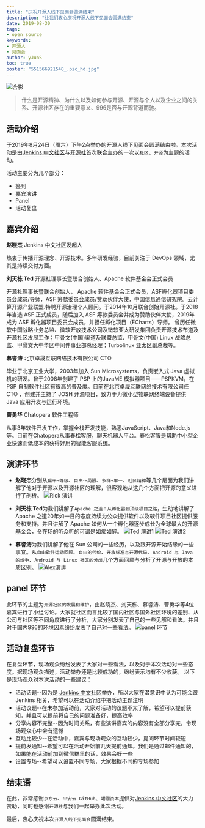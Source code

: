 ```yaml
---
title: "庆祝开源人线下见面会圆满结束"
description: "让我们衷心庆祝开源人线下见面会圆满结束"
date: 2019-08-30
tags:
- open source
keywords:
- 开源人
- 见面会
author: yJunS
toc: true
poster: "551566921548_.pic_hd.jpg"
---
```


![合影](551566921548_.pic_hd.jpg)

> 什么是开源精神、为什么以及如何参与开源、开源与个人以及企业之间的关系、开源社区存在的重要意义、996是否与开源背道而驰。

## 活动介绍
于2019年8月24日（周六）下午2点举办的开源人线下见面会圆满结束啦。本次活动是由[Jenkins 中文社区](https://jenkins-zh.cn)与[开源社](https://kaiyuanshe.cn)首次联合主办的一次以`社区`、`开源`为主题的活动。

活动主要分为几个部分：
* 签到
* 嘉宾演讲
* Panel
* 活动复盘

## 嘉宾介绍
**赵晓杰** Jenkins 中文社区发起人

热衷于传播开源理念、开源技术。多年研发经验，目前关注于 DevOps 领域，尤其是持续交付方面。

**刘天栋 Ted** 开源社理事长暨联合创始人、Apache 软件基金会正式会员

开源社理事长暨联合创始人， Apache 软件基金会正式会员，ASF孵化器项目委员会成员/导师，ASF 筹款委员会成员/赞助伙伴大使，中国信息通信研究院。云计算开源产业联盟.特聘开源治理个人顾问。于2014年10月联合创始开源社。于2018年当选 ASF 正式成员，随后加入 ASF 筹款委员会并成为赞助伙伴大使，2019年成为 ASF 孵化器项目委员会成员，并担任孵化项目（ECharts）导师。 曾历任微软中国战略业务总监、微软开放技术公司及微软亚太研发集团负责开源技术布道及开源社区发展工作；甲骨文(中国)渠道及联盟总监、甲骨文(中国) Linux 战略总监、甲骨文大中华区中间件事业部总经理；Turbolinux 亚太区副总裁等。

**慕睿涛** 北京卓晟互联网络技术有限公司 CTO

毕业于北京工业大学，2003年加入 Sun Microsystems，负责嵌入式 Java 虚拟机的研发。曾于2008年创建了 PSP 上的JavaME 模拟器项目——PSPKVM，在 PSP 自制软件社区有很高的普及度。目前在北京卓晟互联网络技术有限公司任 CTO ，创建并主持了 JOSH 开源项目，致力于为微小型物联网终端设备提供 Java 应用开发与运行环境。

**曹勇华** Chatopera 软件工程师

从事3年软件开发工作，掌握全栈开发技能，熟悉JavaScript、Java和Node.js等。目前在Chatopera从事春松客服，聊天机器人平台。春松客服是帮助中小型企业快速而低成本的获得好用的智能客服系统。

## 演讲环节
* **赵晓杰**分别从`扁平~等级`、`自由～局限`、`多样~单一`、`社区精神`等几个层面为我们讲解了他对于开源以及开源社区的理解，很客观地从这几个方面把开源的意义进行了剖析。
![Rick 演讲](601566921551_.pic_hd.jpg)
* **刘天栋 Ted**为我们讲解了`Apache 之道：从孵化器到顶级项目之路`，生动地讲解了 Apache 之道20年如一日的态度持续为公众提供软件以及软件项目社区提供服务和支持。并且讲解了 Apache 如何从一个孵化器逐步成长为全球最大的开源基金会，令在场的听众听的可谓是如痴如醉。
![Ted 演讲1](591566921550_.pic_hd.jpg)
![Ted 演讲2](581566921549_.pic_hd.jpg)

* **慕睿涛**为我们讲解了他在 Sun 公司的一些经历，以及跟开源开始结缘的一些事宜。从`自由软件运动回顾`、`自由的代价`、`开放标准与开源代码`、`Android 与 Java 的纷争`、`Android 与 Linux 社区的分歧`几个方面回顾与分析了开源与开放的本质区别。
![Alex演讲](571566921549_.pic_hd.jpg)

## panel 环节
此环节的主题为`开源社区的发展和维护`，由赵晓杰、刘天栋、慕睿涛、曹勇华等4位嘉宾进行了小组讨论。大家就社区而言比较了国内社区与国外社区环境的差别、从公司与社区等不同角度进行了分析，大家分别发表了自己的一些见解和看法。并且对于国内996的环境因素纷纷发表了自己对一些看法。
![panel 环节](561566921548_.pic_hd.jpg)

## 活动复盘环节
在复盘环节，现场观众纷纷发表了大家对一些看法，以及对于本次活动对一些态度。据现场观众描述，活动举办还是比较成功的，纷纷表示均有不少收获。
以下是现场观众对本次活动的一些建议：
* 活动话题--因为是 [Jenkins 中文社区](https://jenkins-zh.cn)举办，所以大家在潜意识中认为可能会跟 Jenkins 相关，希望可以在活动介绍中把活动主题注明
* 活动议题--在未参加活动前，大家对活动的议题不太了解，希望可以提前获知，并且可以提前将自己的问题准备好，提高效率
* 分享内容不完整--因为时间关系，有些演讲嘉宾的内容没有全部分享完，令现场观众心中会有遗憾
* 互动比较少--在活动中，嘉宾与现场观众的互动较少，提问环节时间较短
* 提前发通知--希望可以在活动开始前几天提前通知。我们是通过邮件通知的，如果能在活动前加到微信群里的话，效果会好一些
* 设置专场--希望可以设置不同专场，大家根据不同的专场参加


## 结束语
在此，非常感谢`京东云`、`平安云 GitHub`、`翊翎资本`提供对[Jenkins 中文社区](https://jenkins-zh.cn)的大力赞助，同时也感谢`开源社`与我们一起举办此次活动。

最后，衷心庆祝本次`开源人线下见面会`圆满结束。
